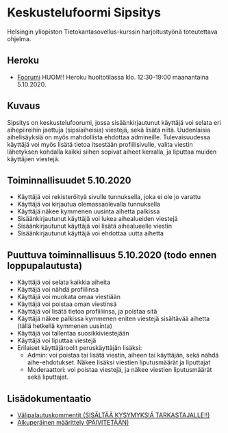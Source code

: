 # Keskustelufoormi Sipsitys

Helsingin yliopiston Tietokantasovellus-kurssin harjoitustyönä toteutettava ohjelma.

## Heroku

* [Foorumi](https://tsoha2020-foorumi.herokuapp.com/) HUOM!! Heroku huoltotilassa klo. 12:30-19:00 maanantaina 5.10.2020.

## Kuvaus

Sipsitys on keskustelufoorumi, jossa sisäänkirjautunut käyttäjä voi selata eri aihepiireihin jaettuja (sipsiaiheisia) viestejä, sekä lisätä niitä.
Uudenlaisia aihelisäyksiä on myös mahdollista ehdottaa admineille. Tulevaisuudessa käyttäjä voi myös lisätä tietoa itsestään profiilisivulle, valita viestin lähetyksen kohdalla kaikki siihen sopivat aiheet kerralla, ja liputtaa muiden käyttäjien viestejä.

## Toiminnallisuudet 5.10.2020

* Käyttäjä voi rekisteröityä sivulle tunnuksella, joka ei ole jo varattu
* Käyttäjä voi kirjautua olemassaolevalla tunnuksella
* Käyttäjä näkee kymmenen uusinta aihetta palkissa
* Sisäänkirjautunut käyttäjä voi lukea aihealueiden viestejä
* Sisäänkirjautunut käyttäjä voi lisätä aihealueelle viestin
* Sisäänkirjautunut käyttäjä voi ehdottaa uutta aihetta

## Puuttuva toiminnallisuus 5.10.2020 (todo ennen loppupalautusta)

* Käyttäjä voi selata kaikkia aiheita
* Käyttäjä voi nähdä profiilinsa
* Käyttäjä voi muokata omaa viestiään
* Käyttäjä voi poistaa oman viestinsä
* Käyttäjä voi lisätä tietoa profiiliinsa, ja poistaa sitä
* Käyttäjä näkee palkissa kymmenen eniten viestejä sisältävää aihetta (tällä hetkellä kymmenen uusinta)
* Käyttäjä voi tallentaa suosikkiviestejään
* Käyttäjä voi liputtaa viestejä
* Erilaiset käyttäjäroolit peruskäyttäjän lisäksi:
    * Admin: voi poistaa tai lisätä viestin, aiheen tai käyttäjän,
    sekä nähdä aihe-ehdotukset. Näkee lisäksi viestien liputusmäärät ja liputtajat
    * Moderaattori: voi poistaa viestejä, ja näkee viestien liputusmäärät sekä liputtajat.

## Lisädokumentaatio

* [Välipalautuskommentit (SISÄLTÄÄ KYSYMYKSIÄ TARKASTAJALLE!!)](/docs/valipalautukset.md)
* [Alkuperäinen määrittely (PÄIVITETÄÄN)](/docs/maarittelydoc.md)
